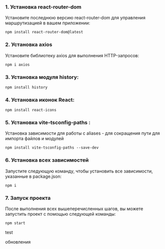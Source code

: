 ### 1. Установка react-router-dom

Установите последнюю версию react-router-dom для управления маршрутизацией в вашем приложении:

`npm install react-router-dom@latest`

### 2. Установка axios

Установите библиотеку axios для выполнения HTTP-запросов:

`npm i axios`

### 3. Установка модуля history:

`npm install history`

### 4. Установка иконок React:

`npm install react-icons`

### 5. Установка vite-tsconfig-paths :
Установка зависимости для работы с aliases - для сокращения пути для импорта файлов и модулей

`npm install vite-tsconfig-paths --save-dev`

### 6. Установка всех зависимостей

Запустите следующую команду, чтобы установить все зависимости, указанные в package.json:

`npm i`

### 7. Запуск проекта

После выполнения всех вышеперечисленных шагов, вы можете запустить проект с помощью следующей команды:

`npm start`



test

обновления
